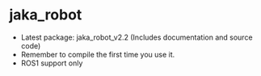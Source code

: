 # jaka_robot
* Latest package: jaka_robot_v2.2 (Includes documentation and source code)  
* Remember to compile the first time you use it.
* ROS1 support only
